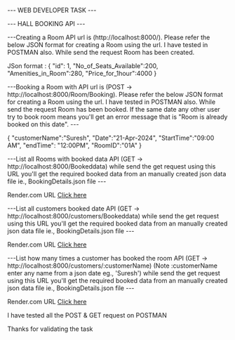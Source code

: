 --- WEB DEVELOPER TASK ---

--- HALL BOOKING API ---

---Creating a Room API url is (http://localhost:8000/). Please refer the below JSON format for creating a Room using the url. I have tested in POSTMAN also. While send the request Room has been created.

JSon format : 
{
    "id": 1,
    "No_of_Seats_Available":200,
    "Amenities_in_Room":280,
    "Price_for_1hour":4000
}

---Booking a Room with API url is (POST -> http://localhost:8000/Room/Booking). Please refer the below JSON format for creating a Room using the url. I have tested in POSTMAN also. While send the request Room has been booked. If the same date any other user try to book room means you'll get an error message that is "Room is already booked on this date". ---

{
       "customerName":"Suresh",
        "Date":"21-Apr-2024",
        "StartTime":"09:00 AM",
        "endTime": "12:00PM",
        "RoomID":"01A"
}

---List all Rooms with booked data API (GET -> http://localhost:8000/Bookeddata) while send the get request using this URL you'll get the required booked data from an manually created json data file ie., BookingDetails.json file ---

Render.com URL [Click here](https://task2roombook.onrender.com/Bookeddata)


---List all customers booked date API (GET -> http://localhost:8000/customers/Bookeddata) while send the get request using this URL you'll get the required booked data from an manually created json data file ie., BookingDetails.json file ---

Render.com URL [Click here](https://task2roombook.onrender.com/customers/Bookeddata)


---List how many times a customer has booked the room API 
(GET -> http://localhost:8000/customers/:customerName)  (Note :customerName enter any name from a json date eg., 'Suresh')
while send the get request using this URL you'll get the required booked data from an manually created json data file ie., BookingDetails.json file ---

Render.com URL [Click here](https://task2roombook.onrender.com/customers/Suresh)

I have tested all the POST & GET request on POSTMAN

Thanks for validating the task





